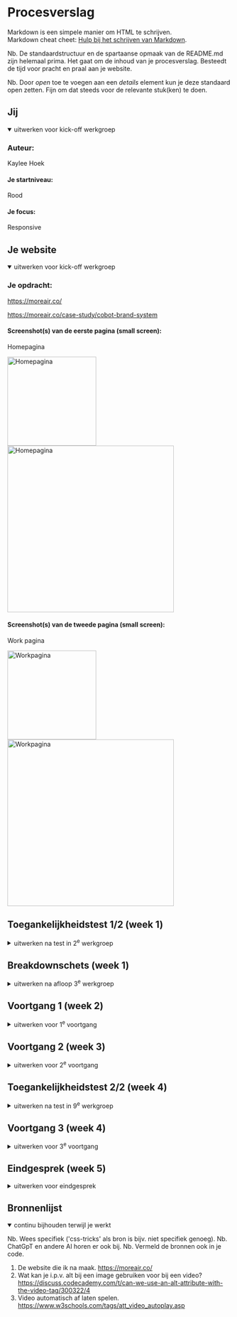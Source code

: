 # Procesverslag
Markdown is een simpele manier om HTML te schrijven.  
Markdown cheat cheet: [Hulp bij het schrijven van Markdown](https://github.com/adam-p/markdown-here/wiki/Markdown-Cheatsheet).

Nb. De standaardstructuur en de spartaanse opmaak van de README.md zijn helemaal prima. Het gaat om de inhoud van je procesverslag. Besteedt de tijd voor pracht en praal aan je website.

Nb. Door *open* toe te voegen aan een *details* element kun je deze standaard open zetten. Fijn om dat steeds voor de relevante stuk(ken) te doen.





## Jij

<details open>
  <summary>uitwerken voor kick-off werkgroep</summary>

  ### Auteur:
  Kaylee Hoek

  #### Je startniveau:
  Rood

  #### Je focus:
  Responsive
 
</details>





## Je website

<details open>
  <summary>uitwerken voor kick-off werkgroep</summary>

  ### Je opdracht:
  https://moreair.co/
  
  https://moreair.co/case-study/cobot-brand-system

  #### Screenshot(s) van de eerste pagina (small screen): 
  Homepagina
  
  <img src="https://github.com/user-attachments/assets/e6db875e-a4d7-4005-a341-f6000efa9588" alt="Homepagina" width="200px">
  <img src="https://github.com/user-attachments/assets/d92d9506-f27c-4f0c-819c-0108508bcc46" alt="Homepagina" width="375px">


  #### Screenshot(s) van de tweede pagina (small screen):
  Work pagina
  
  <img src="https://github.com/user-attachments/assets/67b4dfd3-ce11-4364-9ded-f2186941274b" alt="Workpagina" width="200px">
  <img src="https://github.com/user-attachments/assets/00c7dc60-22e9-4f1b-ae3f-b5421a3278e4" alt="Workpagina" width="375px">
  
 
</details>



## Toegankelijkheidstest 1/2 (week 1)

<details>
  <summary>uitwerken na test in 2<sup>e</sup> werkgroep</summary>

  ### Bevindingen
  Lijst met je bevindingen die in de test naar voren kwamen:
  
  <img src="https://github.com/user-attachments/assets/1671c2eb-9dc1-4f4e-84a4-aef8d644277e" alt="WCAG checklist" width="375px">
  <img src="https://github.com/user-attachments/assets/585d0fc1-68b8-40d9-be7d-39b970855236" alt="WCAG checklist" width="375px">
  <img src="https://github.com/user-attachments/assets/691413b7-1f84-4e50-ab07-71407dbd1b08" alt="WCAG checklist" width="375px">
  <img src="https://github.com/user-attachments/assets/c79849c8-007d-48c1-a3f0-70a040219ff7" alt="WCAG checklist" width="375px">
  <img src="https://github.com/user-attachments/assets/4cdd3d6b-c802-4376-a3a8-53e8e9589792" alt="WCAG checklist" width="375px">
  

  Lijst met eigen ondervindingen (screenreader):
  - Navigatie bar is raar. Zegt wel de link, maar niet dat je in de navigatie zit. Het is ook geen aparte stap om in de navigatie te komen. Deze zit een soort hidden op de pagina.
  - De header (titel) wordt alleen in letters gezegd, niet als heel woord.
  - De pagina wordt blanko als je met de screenreader verder naar beneden navigeert.
  - Hij zegt de industries 1 voor 1 (onnodig).
  - Getallen worden gezegd als vijf nul plus i.p.v. vijftig plus.
  - De afbeeldingen van de brandings worden niet uitgesproken. Alleen dat het een element is.
  - Link wordt niet benoemd als link.

</details>



## Breakdownschets (week 1)

<details>
  <summary>uitwerken na afloop 3<sup>e</sup> werkgroep</summary>

  ### de hele pagina: 
  <img src="https://github.com/user-attachments/assets/f08093b3-12c7-40e0-a32e-95770de83316" alt="Breakdown van de hele pagina" width="200px">

  ### dynamisch deel (bijv menu): 
  <img src="https://github.com/user-attachments/assets/3d32c233-7e84-42cd-86c6-1dbe2e9787e7" alt="Breakdown van een dynamisch deel" width="375px">
  <img src="https://github.com/user-attachments/assets/50ce31e8-a6fb-4dee-b3bc-a721e1bb6576" alt="Breakdown van een dynamisch deel" width="375px">

  ### wellicht nog een dynamisch deel (bijv filter): 
  <img src="https://github.com/user-attachments/assets/734a5056-a611-4b72-afd5-fef422042eac" alt="breakdown van nog een dynamisch deel" width="375px">
  <img src="https://github.com/user-attachments/assets/7eaa6469-7591-402d-b340-69e2df1ae720" alt="breakdown van nog een dynamisch deel" width="375px">

</details>





## Voortgang 1 (week 2)

<details>
  <summary>uitwerken voor 1<sup>e</sup> voortgang</summary>

  ### Stand van zaken
  hier dit ging goed & dit was lastig (neem ook screenshots op van delen van je website en code)

  ### Ging goed:
  - Het opzetten van mijn HTML bestanden ging goed. Door de breakdown schetsen kreeg ik meteen een beter beeld van hoe de HTML structuur in elkaar stak en daarom was het aanmaken van deze bestanden ook niet heel gemoeilijk.
  <img src="https://github.com/user-attachments/assets/f6cd5a0b-870b-4818-8711-247b0843a548" alt="Screenshot van mijn homepagina die ik in HTML heb gecodeert." width="375px">

  ### Dit was lastig:
  - Ik had even een uitdaging met het invoegen van mijn extra HTML naar github. Dit is uiteindelijk wel gelukt aangezien ik op een andere knop heb gedrukt die hetzelfde zou moeten doen. Deze werkte wel terwijl de andere knop ook had moeten werken, maar uiteindelijk is alles goed gekomen.
  <img src="https://github.com/user-attachments/assets/326cf20d-1fed-4a3d-a86a-803f0b613bfc" alt="Screenshot van de niet werkende knop" width="375px">
  <img src="https://github.com/user-attachments/assets/dac40aa1-e4f0-4895-9477-61b3fe4e4fab" alt="Screenshot van de werkende knop" width="375px">
  - Op de website is er geen svg die ik kan downloaden voor de sociale media. Ik heb gezien dat de volledige svg werkt, maar als ik het convert naar svg file werkt hij niet meer.
  <img src="https://github.com/user-attachments/assets/8c0f41ce-9af2-4df1-ba13-c94c8f882f11" alt="Screenshot van de niet werkende sociale media" width="375px">

  ### Agenda voor meeting
  samen met je groepje opstellen

  | Sharon              | Audrey               | Jelle             | Kaylee                                |
  | ---                 | ---                  | ---               | ---                                   |
  | No horizontal scroll| juiste tags gebruikt?|                   | svg omzetten?                         |
  |                     | Beter in html of css?|                   | hoe een video continu af laten spelen?|


  ### Verslag van meeting
  hier na afloop snel de uitkomsten van de meeting vastleggen

  - Meerdere navigatie mag als dat van toepassing is.
  - Het liefst altijd werken met sections en articles.
  - Class en Id mag net zo goed als firstchild en lastchild etc.
  - SVG's kunnen in zijn geheel in de link en hoeft niet in een image tag.
  - Om de video te kunnen afspelen moet er nog wat extra code bij om dit aan te geven zoals de type aan te duiden en autoplay te benoemen.

  ### Feedback 1ste voortgangsgesprek:
  HTML/Code: Voor het video element moet je nog even goed lezen hoe dit werkt. Netjes semantische code en ook goed ingesprongen, maar op sommige stukjes kan je nog extra 
  spaties toevoegen. Goed bezig met de SVG's. Probeer duidelijke namen te bedenken voor classes.

</details>





## Voortgang 2 (week 3)

<details>
  <summary>uitwerken voor 2<sup>e</sup> voortgang</summary>

  ### Stand van zaken
  hier dit ging goed & dit was lastig (neem ook screenshots op van delen van je website en code)

  Ik ben aan het begin van de week bezig geweest met het uitvogelen van de navigatie. Deze staat namelijk fixed op de pagina en gezamelijk met de uitklapbare hamburger menu vond ik dit nog best lastig om onder de knie te krijgen. Ik ben eerst begonnen met de basis en dat is de html helemaal goed zetten. Dit heb ik gedeeltelijk overgenomen van de website en waar kon semantischer in mijn html opgenomen.
  <img src="https://github.com/user-attachments/assets/715c7d9d-0228-4c28-ba81-71e464878aaa" alt="Screenshot of the header with the navigation" width="375px">

  Ik ben heel veel gaan uitproberen met css en er was een punt dat ik mijn eigen code niet meer begreep. Dus ik dacht eraan om secties te maken met alle verschillende onderdelen in css om deze navigatie op orde te krijgen. Toen ik dit had gedaan werkte sommige dingen niet meer dus ben ik onderdeel voor onderdeel langs gegaan om te kijken waar het probleem lag. Blijkbaar zat het probleem bij de styling en heb ik deze uiteindelijk zelf kunnen fixen zonder extra hulp van internet. Hier ben ik persoonlijk heel trots op, maar heeft mij wel de rest van de dag gekost om te fixen.
  <img src="https://github.com/user-attachments/assets/2051a9dc-013f-4a19-968c-04f95ae25994" alt="Screenshot of the fixed css" width="375px">

  Ik moet wel nog de underline animatie fixen onder het logo, maar dat is volgensmij niet heel moeilijk dus zal ik dit later doen als mijn andere planning ook bijloopt.

  De volgende dag ben ik aan de slag gegaan met de video's die autoplay stonden. Ik kwam er wel achter dat de website er heel langszaam van werd aangezien alle video's op die pagina tegelijkertijd aan het afspelen waren. Daarom vond ik het belangrijk om door middel van javascript een code te schrijven die ervoor zorgt dat wanneer de video's niet in beeld zijn ze ook niet afspelen. Dit heb ik ingesteld voor elke video behalve de eerste video aangezien ik merkte dat hij traag werkte aangezien de hele dom eerst ingeladen wordt voordat de javascript van start gaat.
  <img src="https://github.com/user-attachments/assets/ae334210-b9d0-4af1-8534-f79b59907799" alt="Screenshot of the javascript" width="375px">
  <img src="https://github.com/user-attachments/assets/b3b39ba8-4c42-4950-bf8b-8a70c3e61fbe" alt="Screenshot of the javascript" width="375px">



  ### Agenda voor meeting
  Ik heb gewisseld van groepje zodat ik in de namiddag bij mijn p-uiteiking kan zijn. Daarom wist ik niet wat andere wilde bespreken.

  | Kaylee         |
  | ---            |
  | dit bespreken  |
  | en dat ook nog |
  | ...            |


  ### Verslag van meeting
  hier na afloop snel de uitkomsten van de meeting vastleggen

  - punt 1
  - punt 2
  - nog een punt
- ...

</details>





## Toegankelijkheidstest 2/2 (week 4)

<details>
  <summary>uitwerken na test in 9<sup>e</sup> werkgroep</summary>

  ### Bevindingen
  Lijst met je bevindingen die in de test naar voren kwamen (geef ook aan wat er verbeterd is):

</details>





## Voortgang 3 (week 4)

<details>
  <summary>uitwerken voor 3<sup>e</sup> voortgang</summary>

  ### Stand van zaken
  hier dit ging goed & dit was lastig (neem ook screenshots op van delen van je website en code)


  ### Agenda voor meeting
  samen met je groepje opstellen

  | student 1      | student 2          | student 3    | student 4        |
  | ---            | ---                | ---          | ---              |
  | dit bespreken  | en dit             | en ik dit    | en dan ik dat    |
  | en dat ook nog | dit als er tijd is | nog een punt | dit wil ik zeker |
  | ...            | ...                | ...          | ...              |


  ### Verslag van meeting
  hier na afloop snel de uitkomsten van de meeting vastleggen

  - punt 1
  - punt 2
  - nog een punt
  - ...

</details>





## Eindgesprek (week 5)

<details>
  <summary>uitwerken voor eindgesprek</summary>

  ### Je uitkomst - karakteristiek screenshots:
  <img src="readme-images/dummy-plaatje.jpg" width="375px" alt="uitomst opdracht 1">


  ### Dit ging goed/Heb ik geleerd: 
  Korte omschrijving met plaatjes

  <img src="readme-images/dummy-plaatje.jpg" width="375px" alt="top">


  ### Dit was lastig/Is niet gelukt:
  Korte omschrijving met plaatjes

  <img src="readme-images/dummy-plaatje.jpg" width="375px" alt="bummer">
</details>





## Bronnenlijst

<details open>
  <summary>continu bijhouden terwijl je werkt</summary>

  Nb. Wees specifiek ('css-tricks' als bron is bijv. niet specifiek genoeg). 
  Nb. ChatGpT en andere AI horen er ook bij.
  Nb. Vermeld de bronnen ook in je code.

  1. De website die ik na maak.
  https://moreair.co/
  2. Wat kan je i.p.v. alt bij een image gebruiken voor bij een video?
  https://discuss.codecademy.com/t/can-we-use-an-alt-attribute-with-the-video-tag/300322/4
  3. Video automatisch af laten spelen.
     https://www.w3schools.com/tags/att_video_autoplay.asp

</details>
